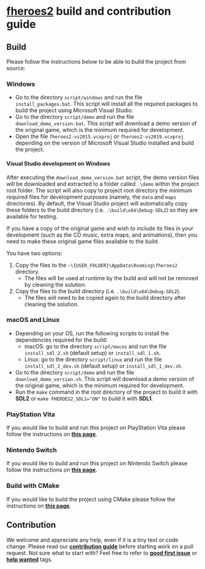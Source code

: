 # [**fheroes2**](README.md) build and contribution guide

## Build

Please follow the instructions below to be able to build the project from source:

### Windows

* Go to the directory `script/windows` and run the file `install_packages.bat`. This script will install all the
  required packages to build the project using Microsoft Visual Studio.
* Go to the directory `script/demo` and run the file `download_demo_version.bat`. This script will download a demo
  version of the original game, which is the minimum required for development.
* Open the file `fheroes2-vs2015.vcxproj` or `fheroes2-vs2019.vcxproj` depending on the version of Microsoft Visual
  Studio installed and build the project.

#### Visual Studio development on Windows

After executing the `download_demo_version.bat` script, the demo version files will be downloaded and extracted to
a folder called `.\demo` within the project root folder.  The script will also copy to project root directory the
minimum required files for development purposes (namely, the `data` and `maps` directories).  By default, the
Visual Studio project will automatically copy these folders to the build directory (i.e. `.\build\x64\Debug-SDL2`)
so they are available for testing.

If you have a copy of the original game and wish to include its files in your development (such as the CD music,
extra maps, and animations), then you need to make these original game files available to the build.

You have two options:
1. Copy the files to the `~\{USER_FOLDER}\AppData\Roaming\fheroes2` directory.
	* The files will be used at runtime by the build and will not be removed by cleaning the solution.
2. Copy the files to the build directory (i.e. `.\build\x64\Debug-SDL2`).
	* The files will need to be copied again to the build directory after cleaning the solution.

### macOS and Linux

* Depending on your OS, run the following scripts to install the dependencies required for the build:
  * macOS: go to the directory `script/macos` and run the file `install_sdl_2.sh` (default setup) or `install_sdl_1.sh`.
  * Linux: go to the directory `script/linux` and run the file `install_sdl_2_dev.sh` (default setup) or `install_sdl_1_dev.sh`.
* Go to the directory `script/demo` and run the file `download_demo_version.sh`. This script will download a demo version of the
  original game, which is the minimum required for development.
* Run the `make` command in the root directory of the project to build it with **SDL2** or `make FHEROES2_SDL1="ON"` to build it
  with **SDL1**.

### PlayStation Vita

If you would like to build and run this project on PlayStation Vita please follow the instructions on [**this page**](README_PSV.md).

### Nintendo Switch

If you would like to build and run this project on Nintendo Switch please follow the instructions on [**this page**](README_switch.md).

### Build with CMake

If you would like to build the project using CMake please follow the instructions on [**this page**](README_cmake.md).

## Contribution

We welcome and appreciate any help, even if it is a tiny text or code change. Please read our
[**contribution guide**](https://github.com/ihhub/fheroes2/blob/master/CONTRIBUTING.md) before starting work on a pull request.
Not sure what to start with? Feel free to refer to
[**good first issue**](https://github.com/ihhub/fheroes2/issues?q=is%3Aissue%20is%3Aopen%20label%3A%22good%20first%20issue%22) or
[**help wanted**](https://github.com/ihhub/fheroes2/issues?q=is%3Aissue%20is%3Aopen%20label%3A%22help%20wanted%22) tags.
